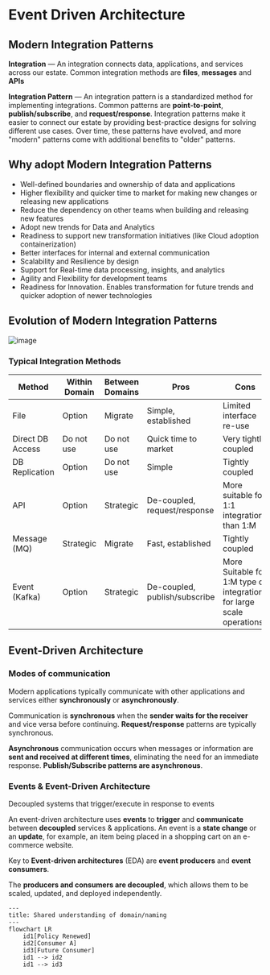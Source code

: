 # Event Driven Architecture

## Modern Integration Patterns

**Integration** — An integration connects data, applications, and services across our estate. Common integration methods are **files**, **messages** and **APIs**

**Integration Pattern** — An integration pattern is a standardized method for implementing integrations. Common patterns are **point-to-point**, **publish/subscribe**, and **request/response**. Integration patterns make it easier to connect our estate by providing best-practice designs for solving different use cases. Over time, these patterns have evolved, and more "modern" patterns come with additional benefits to "older" patterns.


## Why adopt Modern Integration Patterns

- Well-defined boundaries and ownership of data and applications
- Higher flexibility and quicker time to market for making new changes or releasing new applications
- Reduce the dependency on other teams when building and releasing new features
- Adopt new trends for Data and Analytics
- Readiness to support new transformation initiatives (like Cloud adoption containerization)
- Better interfaces for internal and external communication
- Scalability and Resilience by design
- Support for Real-time data processing, insights, and analytics
- Agility and Flexibility for development teams
- Readiness for Innovation. Enables transformation for future trends and quicker adoption of newer technologies


## Evolution of Modern Integration Patterns

![image](https://github.com/user-attachments/assets/11d40fc6-8fb8-4bd3-8a1b-fcc7e7c3248c)


### Typical Integration Methods

| **Method**       | **Within Domain** | **Between Domains** | **Pros**                      | **Cons**                                                              |
|------------------|-------------------|---------------------|-------------------------------|-----------------------------------------------------------------------|
| File             | Option            | Migrate             | Simple, established           | Limited interface re-use                                              |
| Direct DB Access | Do not use        | Do not use          | Quick time to market          | Very tightly coupled                                                  |
| DB Replication   | Option            | Do not use          | Simple                        | Tightly coupled                                                       |
| ΑΡΙ              | Option            | Strategic           | De-coupled, request/response  | More suitable for 1:1 integrations than 1:M                           |
| Message (MQ)     | Strategic         | Migrate             | Fast, established             | Tightly coupled                                                       |
| Event (Kafka)    | Option            | Strategic           | De-coupled, publish/subscribe | More Suitable for 1:M type of integrations for large scale operations |


## Event-Driven Architecture

### Modes of communication

Modern applications typically communicate with other applications and services either **synchronously** or **asynchronously**. 

Communication is **synchronous** when the **sender waits for the receiver** and vice versa before continuing. **Request/response** patterns are typically synchronous.

**Asynchronous** communication occurs when messages or information are **sent and received at different times**, eliminating the need for an immediate response. **Publish/Subscribe patterns are asynchronous**.


### Events & Event-Driven Architecture

Decoupled systems that trigger/execute in response to events

An event-driven architecture uses **events** to **trigger** and **communicate** between **decoupled** services & applications. An event is a **state change** or an **update**, for example, an item being placed in a shopping cart on an e-commerce website.

Key to **Event-driven architectures** (EDA) are **event producers** and **event consumers**.

The **producers and consumers are decoupled**, which allows them to be scaled, updated, and deployed independently.

```mermaid
---
title: Shared understanding of domain/naming
---
flowchart LR
    id1[Policy Renewed]
    id2[Consumer A]
    id3[Future Consumer]
    id1 --> id2
    id1 --> id3
```




















